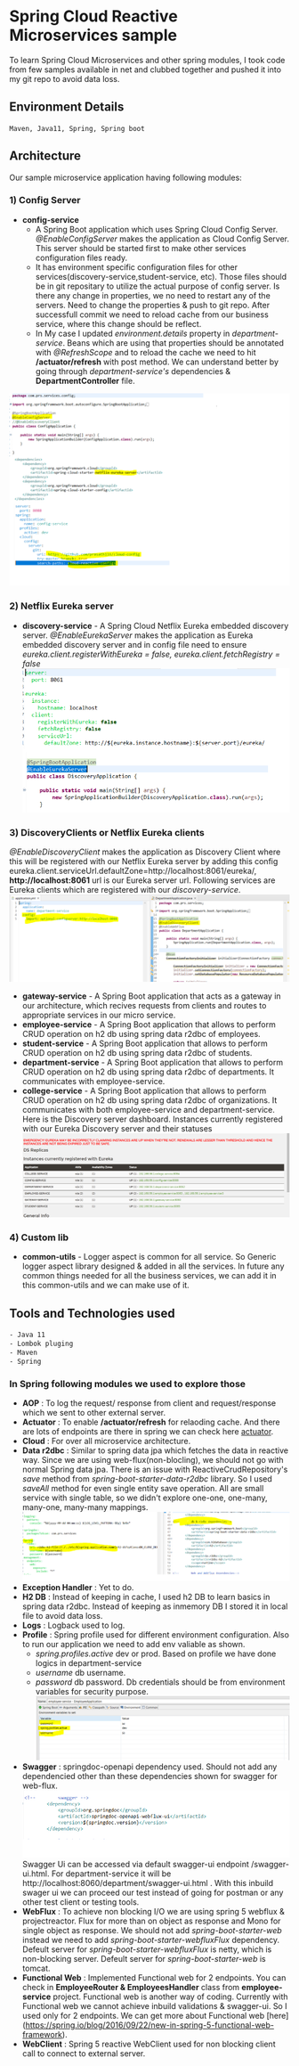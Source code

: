 
# Spring Cloud Reactive Microservices sample
To learn Spring Cloud Microservices and other spring modules, I took code from few samples available in net and clubbed together and pushed it into my git repo to avoid data loss. 

## Environment Details
	Maven, Java11, Spring, Spring boot

## Architecture
Our sample microservice application having following modules:
### 1) Config Server
- **config-service** 
	- A Spring Boot application which uses Spring Cloud Config Server. *@EnableConfigServer* makes the application as Cloud Config Server. This server should be started first to make other services configuration files ready.
	- It has environment specific configuration files for other services(discovery-service,student-service, etc). Those files should be in git repositary to utilize the actual purpose of config server. Is there any change in properties, we no need to restart any of the servers. Need to change the properties & push to git repo. After successfull commit we need to reload cache from our business service, where this change should be reflect. 
	- In My case I updated *environment.details* property in *department-service*. 
	Beans which are using that properties should be annotated with *@RefreshScope* and to reload the cache we need to hit **/actuator/refresh** with post method. We can understand better by going through *department-service's* dependencies & **DepartmentController** file. 

<img src="https://github.com/prasath116/spring-reactive-micro-service/blob/master/readme-images/ConfigServer.png" title="Config server setup"><br/>
### 2) Netflix Eureka server
- **discovery-service** - A Spring Cloud Netflix Eureka embedded discovery server. *@EnableEurekaServer* makes the application as Eureka embedded discovery server and in config file need to ensure *eureka.client.registerWithEureka = false,    eureka.client.fetchRegistry = false*
<img src="https://github.com/prasath116/spring-reactive-micro-service/blob/master/readme-images/DiscoveryServerConf.png" title="Discovery server setup"><br/>
### 3) DiscoveryClients or Netflix Eureka clients
*@EnableDiscoveryClient* makes the application as Discovery Client where this will be registered with our Netflix Eureka server by adding this config eureka.client.serviceUrl.defaultZone=http://localhost:8061/eureka/, **http://localhost:8061** url is our Eureka server url. Following services are Eureka clients which are registered with our *discovery-service*.
<img src="https://github.com/prasath116/spring-reactive-micro-service/blob/master/readme-images/DiscoveryClientConf.png" title="Discovery client setup"><br/>
- **gateway-service** - A Spring Boot application that acts as a gateway in our architecture, which recives requests from clients and routes to appropriate services in our micro service.
- **employee-service** -  A Spring Boot application that allows to perform CRUD operation on h2 db using spring data r2dbc of employees.
- **student-service** - A Spring Boot application that allows to perform CRUD operation on h2 db using spring data r2dbc of students.
- **department-service** -  A Spring Boot application that allows to perform CRUD operation on h2 db using spring data r2dbc of departments. It communicates with employee-service. 
- **college-service** -  A Spring Boot application that allows to perform CRUD operation on h2 db using spring data r2dbc of organizations. It communicates with both employee-service and department-service.
Here is the Discovery server dashboard. Instances currently registered with our Eureka Discovery server and their statuses
<img src="https://github.com/prasath116/spring-reactive-micro-service/blob/master/readme-images/DiscoveryServer.png" title="Server status"><br/>

### 4) Custom lib
- **common-utils** - Logger aspect is common for all service. So Generic logger aspect library designed & added in all the services. In future any common things needed for all the business services, we can add it in this common-utils and we can make use of it.

## Tools and Technologies used
	- Java 11
	- Lombok pluging 
	- Maven
	- Spring
### In Spring following modules we used to explore those 
- **AOP** : To log the request/ response from client and request/response which we sent to other external server.
- **Actuator** : To enable **/actuator/refresh** for relaoding cache. And there are lots of endpoints are there in spring we can check here [actuator](https://docs.spring.io/spring-boot/docs/current/reference/html/actuator.html).
- **Cloud** : For over all microservice architecture.
- **Data r2dbc** : Similar to spring data jpa which fetches the data in reactive way. Since we are using web-flux(non-blocling), we should not go with normal Spring data jpa.
There is an issue with ReactiveCrudRepository's *save* method from *spring-boot-starter-data-r2dbc* library. So I used *saveAll* method for even single entity save operation.
 All are small service with single table, so we didn't explore one-one, one-many, many-one, many-many mappings.
<img src="https://github.com/prasath116/spring-reactive-micro-service/blob/master/readme-images/R2DbcConfig.png" title="R2Dbc config"><br/>
- **Exception Handler** : Yet to do.
- **H2 DB** : Instead of keeping in cache, I used h2 DB to learn basics in spring data r2dbc. Instead of keeping as inmemory DB I stored it in local file to avoid data loss.
- **Logs** : Logback used to log.
- **Profile** : Spring profile used for different environment configuration. Also to run our application we need to add env valiable as shown.
	- *spring.profiles.active* dev or prod. Based on profile we have done logics in department-service
	- *username* db username.
	- *password* db password. Db credentials should be from environment variables for security purpose.
			<img src="https://github.com/prasath116/spring-reactive-micro-service/blob/master/readme-images/EnvVariables.PNG" title="Environment Variables"><br/>
- **Swagger** : springdoc-openapi dependency used. Should not add any dependencied other than these dependencies shown for swagger for web-flux. 
<img src="https://github.com/prasath116/spring-reactive-micro-service/blob/master/readme-images/Swagger-dependency.png" title="Swagger dependency"><br/>
Swagger Ui can be accessed via default swagger-ui endpoint /swagger-ui.html. For department-service it will be http://localhost:8060/department/swagger-ui.html . With this inbuild swager ui we can proceed our test instead of going for postman or any other test client or testing tools.
- **WebFlux** : To achieve non blocking I/O we are using spring 5 webflux & projectreactor.  Flux for more than on object as response and Mono for single object as response. We should not add *spring-boot-starter-web* instead we need to add *spring-boot-starter-webfluxFlux* dependency.
Defeult server for *spring-boot-starter-webfluxFlux* is netty, which is non-blocking server.
Defeult server for  *spring-boot-starter-web* is tomcat.
- **Functional Web** : Implemented Functional web for 2 endpoints. You can check in **EmployeeRouter & EmployeesHandler** class from **employee-service** project. Functional web is another way of coding. Currently with Functional web we cannot achieve inbuild validations & swagger-ui. So I used only for 2 endpoints. We can get more about Functional web [here] (https://spring.io/blog/2016/09/22/new-in-spring-5-functional-web-framework).
- **WebClient** : Spring 5 reactive WebClient used for non blocking client call to connect to external server.
